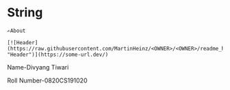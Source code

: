 # String
	✍️About
	
	[![Header](https://raw.githubusercontent.com/MartinHeinz/<OWNER>/<OWNER>/readme_header.png "Header")](https://some-url.dev/)

Name-Divyang Tiwari


Roll Number-0820CS191020


